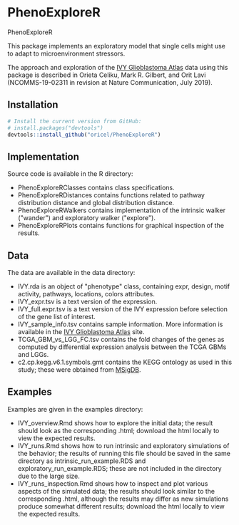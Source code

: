 # PhenoExploreR
PhenoExploreR

This package implements an exploratory model that single cells might use to adapt to microenvironment stressors. 

The approach and exploration of the [IVY Glioblastoma Atlas](http://glioblastoma.alleninstitute.org/) data using this package is described in Orieta Celiku, Mark R. Gilbert, and Orit Lavi (NCOMMS-19-02311 in revision at Nature Communication, July 2019).

## Installation

```r
# Install the current version from GitHub:
# install.packages("devtools")
devtools::install_github("oricel/PhenoExploreR")
```

## Implementation

Source code is available in the R directory:

 * PhenoExploreRClasses contains class specifications.
 * PhenoExploreRDistances contains functions related to pathway distribution distance and global distribution distance.
 * PhenoExploreRWalkers contains implementation of the intrinsic walker ("wander") and exploratory walker ("explore").
 * PhenoExploreRPlots contains functions for graphical inspection of the results.
 
## Data

The data are available in the data directory:

 * IVY.rda is an object of "phenotype" class, containing expr, design, motif activity, pathways, locations, colors attributes.
 * IVY_expr.tsv is a text version of the expression.
 * IVY_full.expr.tsv is a text version of the IVY expression before selection of the gene list of interest.
 * IVY_sample_info.tsv contains sample information. More information is available in the [IVY Glioblastoma Atlas](http://glioblastoma.alleninstitute.org/) site.
 * TCGA_GBM_vs_LGG_FC.tsv contains the fold changes of the genes as computed by differential expression analysis between 
 the TCGA GBMs and LGGs.
 * c2.cp.kegg.v6.1.symbols.gmt contains the KEGG ontology as used in this study; these were obtained from [MSigDB](http://software.broadinstitute.org/gsea/msigdb/index.jsp).
 
## Examples

Examples are given in the examples directory:

  * IVY_overview.Rmd shows how to explore the initial data; the result should look as the corresponding .html; download the html locally to view the expected results.
  * IVY_runs.Rmd shows how to run intrinsic and exploratory simulations of the behavior; the 
  results of running this file should be saved in the same directory as intrinsic_run_example.RDS and exploratory_run_example.RDS; 
  these are not included in the directory due to the large size.
  * IVY_runs_inspection.Rmd shows how to inspect and plot various aspects of the simulated data; the results 
  should look similar to the corresponding .html, although the results may differ as new simulations produce somewhat different results; download the html locally to view the expected results.
